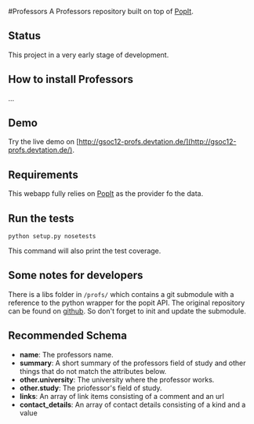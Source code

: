 #Professors
A Professors repository built on top of [PopIt](https://github.com/mysociety/popit).

## Status

This project in a very early stage of development. 

## How to install Professors

…

## Demo

Try the live demo on [http://gsoc12-profs.devtation.de/](http://gsoc12-profs.devtation.de/).

## Requirements
This webapp fully relies on [PopIt](https://github.com/mysociety/popit) as the provider fo the data. 

## Run the tests

	python setup.py nosetests
	
This command will also print the test coverage. 

## Some notes for developers

There is a libs folder in `/profs/` which contains a git submodule with a reference to the python wrapper for the popit API. The original repository can be found on [github](https://github.com/domoritz/popit-python). So don't forget to init and update the submodule.

## Recommended Schema
* __name__: The professors name.
* __summary__: A short summary of the professors field of study and other things that do not match the attributes below.
* __other.university__: The university where the professor works.
* __other.study__: The priofessor's field of study.
* __links__: An array of link items consisting of a comment and an url
* __contact_details__: An array of contact details consisting of a kind and a value